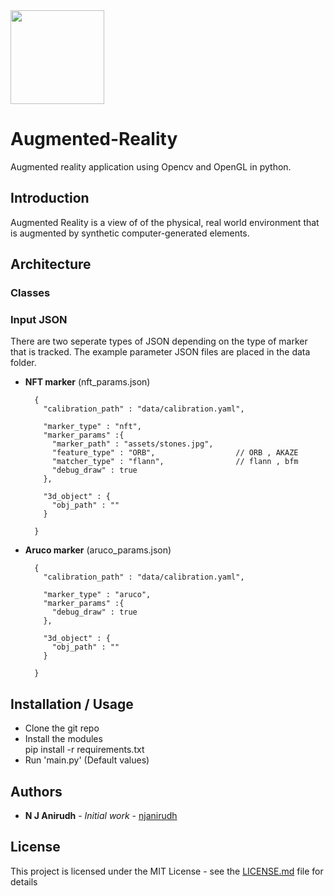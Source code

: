 <img src="https://cdn-images-1.medium.com/max/428/1*5bSooyDhHPPSsarNzBQr1w.png" width="150">    

# Augmented-Reality

Augmented reality application using Opencv and OpenGL in python.


## Introduction

Augmented Reality is a view of of the physical, real world environment that is augmented by synthetic computer-generated elements.

## Architecture



### Classes



### Input JSON  

There are two seperate types of JSON depending on the type of marker that is tracked.
The example parameter JSON files are placed in the data folder.

* __NFT marker__  (nft_params.json)
        
        {    
          "calibration_path" : "data/calibration.yaml",
          
          "marker_type" : "nft",    
          "marker_params" :{      
            "marker_path" : "assets/stones.jpg",    
            "feature_type" : "ORB",                  // ORB , AKAZE
            "matcher_type" : "flann",                // flann , bfm
            "debug_draw" : true    
          },
        
          "3d_object" : {    
            "obj_path" : ""    
          }
        
        }

* __Aruco marker__   (aruco_params.json)

        {   
          "calibration_path" : "data/calibration.yaml",    
          
          "marker_type" : "aruco",    
          "marker_params" :{   
            "debug_draw" : true   
          },
        
          "3d_object" : {   
            "obj_path" : ""   
          }   
    
        }


## Installation / Usage

* Clone the git repo
* Install the modules    
        pip install -r requirements.txt
* Run 'main.py' (Default values)

## Authors

* **N J Anirudh** - *Initial work* - [njanirudh](https://github.com/njanirudh)

## License

This project is licensed under the MIT License - see the [LICENSE.md](LICENSE.md) file for details







